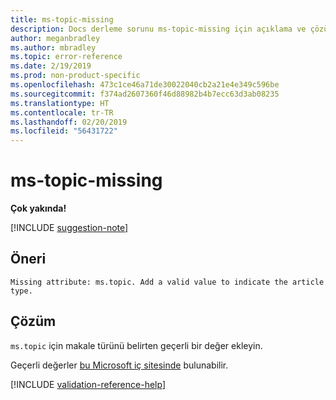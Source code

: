 ```yaml
---
title: ms-topic-missing
description: Docs derleme sorunu ms-topic-missing için açıklama ve çözüm
author: meganbradley
ms.author: mbradley
ms.topic: error-reference
ms.date: 2/19/2019
ms.prod: non-product-specific
ms.openlocfilehash: 473c1ce46a71de30022040cb2a21e4e349c596be
ms.sourcegitcommit: f374ad2607360f46d88982b4b7ecc63d3ab08235
ms.translationtype: HT
ms.contentlocale: tr-TR
ms.lasthandoff: 02/20/2019
ms.locfileid: "56431722"
---
```

# <a name="ms-topic-missing"></a>ms-topic-missing

**Çok yakında!**

[!INCLUDE [suggestion-note](includes/suggestion-note.md)]

## <a name="suggestion"></a>Öneri

`Missing attribute: ms.topic. Add a valid value to indicate the article type.`

## <a name="resolution"></a>Çözüm

`ms.topic` için makale türünü belirten geçerli bir değer ekleyin.

Geçerli değerler [bu Microsoft iç sitesinde](https://docsmetadatatool.azurewebsites.net/whitelists) bulunabilir.

<!--make sure to add this file to your includes folder and verify the path-->
[!INCLUDE [validation-reference-help](includes/validation-reference-help.md)]